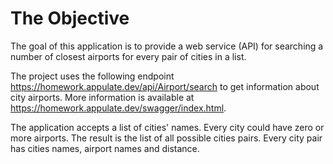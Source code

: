 # The Objective
The goal of this application is to provide a web service (API) for searching a number of closest airports for every pair of cities in a list.

The project uses the following endpoint https://homework.appulate.dev/api/Airport/search to get information about city airports.
More information is available at https://homework.appulate.dev/swagger/index.html.

The application accepts a list of cities' names. Every city could have zero or more airports.
The result is the list of all possible cities pairs. Every city pair has cities names, airport names and distance.
